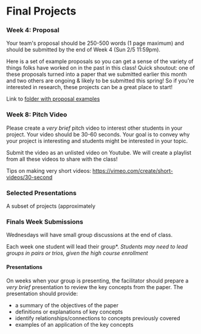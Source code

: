 
# Final Projects

### Week 4: Proposal

Your team's proposal should be 250-500 words (1 page maximum) and should be submitted by the end of Week 4 (Sun 2/5 11:59pm).

Here is a set of example proposals so you can get a sense of the variety of things folks have worked on in the past in this class! Quick shoutout: one of these proposals turned into a paper that we submitted earlier this month and two others are ongoing & likely to be submitted this spring! So if you're interested in research, these projects can be a great place to start!

Link to [folder with proposal examples](https://drive.google.com/drive/folders/1zDV0Lam5YMvBhFk6XmPFonWAo4-smX4X?usp=sharing)

### Week 8: Pitch Video

Please create a _very brief_ pitch video to interest other students in your project. Your video should be 30-60 seconds. Your goal is to convey why your project is interesting and students might be interested in your topic. 

Submit the video as an unlisted video on Youtube. We will create a playlist from all these videos to share with the class!

Tips on making very short videos: https://vimeo.com/create/short-videos/30-second

### Selected Presentations

A subset of projects (approximately 

### Finals Week Submissions

Wednesdays will have small group discussions at the end of class.

Each week one student will lead their group*. *Students may need to lead groups in pairs or trios, given the high course enrollment*

#### Presentations

On weeks when your group is presenting, the facilitator should prepare a _very brief_ presentation to review the key concepts from the paper. The presentation should provide:  
- a summary of the objectives of the paper
- definitions or explanations of key concepts
- identify relationships/connections to concepts previously covered
- examples of an application of the key concepts
